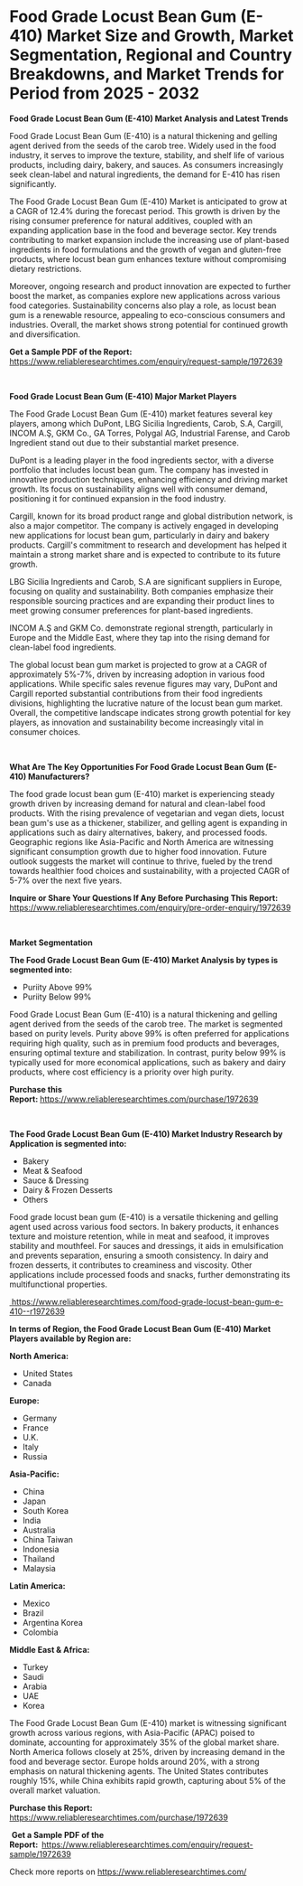 <p><h1>Food Grade Locust Bean Gum (E-410) Market Size and Growth, Market Segmentation, Regional and Country Breakdowns, and Market Trends for Period from 2025 -  2032</h1></p><p><strong>Food Grade Locust Bean Gum (E-410) Market Analysis and Latest Trends</strong></p>
<p><p>Food Grade Locust Bean Gum (E-410) is a natural thickening and gelling agent derived from the seeds of the carob tree. Widely used in the food industry, it serves to improve the texture, stability, and shelf life of various products, including dairy, bakery, and sauces. As consumers increasingly seek clean-label and natural ingredients, the demand for E-410 has risen significantly.</p><p>The Food Grade Locust Bean Gum (E-410) Market is anticipated to grow at a CAGR of 12.4% during the forecast period. This growth is driven by the rising consumer preference for natural additives, coupled with an expanding application base in the food and beverage sector. Key trends contributing to market expansion include the increasing use of plant-based ingredients in food formulations and the growth of vegan and gluten-free products, where locust bean gum enhances texture without compromising dietary restrictions. </p><p>Moreover, ongoing research and product innovation are expected to further boost the market, as companies explore new applications across various food categories. Sustainability concerns also play a role, as locust bean gum is a renewable resource, appealing to eco-conscious consumers and industries. Overall, the market shows strong potential for continued growth and diversification.</p></p>
<p><strong>Get a Sample PDF of the Report:&nbsp;</strong> <a href="https://www.reliableresearchtimes.com/enquiry/request-sample/1972639?utm_campaign=2204&utm_medium=2&utm_source=Github&utm_content=ia&utm_term=04022025&utm_id=food-grade-locust-bean-gum-e-410">https://www.reliableresearchtimes.com/enquiry/request-sample/1972639</a></p>
<p>&nbsp;</p>
<p><strong>Food Grade Locust Bean Gum (E-410) Major Market Players</strong></p>
<p><p>The Food Grade Locust Bean Gum (E-410) market features several key players, among which DuPont, LBG Sicilia Ingredients, Carob, S.A, Cargill, INCOM A.Ş, GKM Co., GA Torres, Polygal AG, Industrial Farense, and Carob Ingredient stand out due to their substantial market presence.</p><p>DuPont is a leading player in the food ingredients sector, with a diverse portfolio that includes locust bean gum. The company has invested in innovative production techniques, enhancing efficiency and driving market growth. Its focus on sustainability aligns well with consumer demand, positioning it for continued expansion in the food industry.</p><p>Cargill, known for its broad product range and global distribution network, is also a major competitor. The company is actively engaged in developing new applications for locust bean gum, particularly in dairy and bakery products. Cargill's commitment to research and development has helped it maintain a strong market share and is expected to contribute to its future growth.</p><p>LBG Sicilia Ingredients and Carob, S.A are significant suppliers in Europe, focusing on quality and sustainability. Both companies emphasize their responsible sourcing practices and are expanding their product lines to meet growing consumer preferences for plant-based ingredients.</p><p>INCOM A.Ş and GKM Co. demonstrate regional strength, particularly in Europe and the Middle East, where they tap into the rising demand for clean-label food ingredients. </p><p>The global locust bean gum market is projected to grow at a CAGR of approximately 5%-7%, driven by increasing adoption in various food applications. While specific sales revenue figures may vary, DuPont and Cargill reported substantial contributions from their food ingredients divisions, highlighting the lucrative nature of the locust bean gum market. Overall, the competitive landscape indicates strong growth potential for key players, as innovation and sustainability become increasingly vital in consumer choices.</p></p>
<p>&nbsp;</p>
<p><strong>What Are The Key Opportunities For Food Grade Locust Bean Gum (E-410) Manufacturers?</strong></p>
<p><p>The food grade locust bean gum (E-410) market is experiencing steady growth driven by increasing demand for natural and clean-label food products. With the rising prevalence of vegetarian and vegan diets, locust bean gum's use as a thickener, stabilizer, and gelling agent is expanding in applications such as dairy alternatives, bakery, and processed foods. Geographic regions like Asia-Pacific and North America are witnessing significant consumption growth due to higher food innovation. Future outlook suggests the market will continue to thrive, fueled by the trend towards healthier food choices and sustainability, with a projected CAGR of 5-7% over the next five years.</p></p>
<p><strong>Inquire or Share Your Questions If Any Before Purchasing This Report:</strong> <a href="https://www.reliableresearchtimes.com/enquiry/pre-order-enquiry/1972639?utm_campaign=2204&utm_medium=2&utm_source=Github&utm_content=ia&utm_term=04022025&utm_id=food-grade-locust-bean-gum-e-410">https://www.reliableresearchtimes.com/enquiry/pre-order-enquiry/1972639</a></p>
<p>&nbsp;</p>
<p><strong>Market Segmentation</strong></p>
<p><strong>The Food Grade Locust Bean Gum (E-410) Market Analysis by types is segmented into:</strong></p>
<p><ul><li>Puriity Above 99%</li><li>Puriity Below 99%</li></ul></p>
<p><p>Food Grade Locust Bean Gum (E-410) is a natural thickening and gelling agent derived from the seeds of the carob tree. The market is segmented based on purity levels. Purity above 99% is often preferred for applications requiring high quality, such as in premium food products and beverages, ensuring optimal texture and stabilization. In contrast, purity below 99% is typically used for more economical applications, such as bakery and dairy products, where cost efficiency is a priority over high purity.</p></p>
<p><strong>Purchase this Report:&nbsp;</strong><a href="https://www.reliableresearchtimes.com/purchase/1972639?utm_campaign=2204&utm_medium=2&utm_source=Github&utm_content=ia&utm_term=04022025&utm_id=food-grade-locust-bean-gum-e-410">https://www.reliableresearchtimes.com/purchase/1972639</a></p>
<p>&nbsp;</p>
<p><strong>The Food Grade Locust Bean Gum (E-410) Market Industry Research by Application is segmented into:</strong></p>
<p><ul><li>Bakery</li><li>Meat & Seafood</li><li>Sauce & Dressing</li><li>Dairy & Frozen Desserts</li><li>Others</li></ul></p>
<p><p>Food grade locust bean gum (E-410) is a versatile thickening and gelling agent used across various food sectors. In bakery products, it enhances texture and moisture retention, while in meat and seafood, it improves stability and mouthfeel. For sauces and dressings, it aids in emulsification and prevents separation, ensuring a smooth consistency. In dairy and frozen desserts, it contributes to creaminess and viscosity. Other applications include processed foods and snacks, further demonstrating its multifunctional properties.</p></p>
<p><a href="https://www.reliableresearchtimes.com/food-grade-locust-bean-gum-e-410--r1972639?utm_campaign=2204&utm_medium=2&utm_source=Github&utm_content=ia&utm_term=04022025&utm_id=food-grade-locust-bean-gum-e-410">&nbsp;https://www.reliableresearchtimes.com/food-grade-locust-bean-gum-e-410--r1972639</a></p>
<p><strong>In terms of Region, the Food Grade Locust Bean Gum (E-410) Market Players available by Region are:</strong></p>
<p>
    <p> <strong> North America: </strong>
        <ul>
            <li>United States</li>
            <li>Canada</li>
        </ul>
        </p> 
    <p> <strong> Europe: </strong>
        <ul>
            <li>Germany</li>
            <li>France</li>
            <li>U.K.</li>
            <li>Italy</li>
            <li>Russia</li>
        </ul>
        </p> 
    <p> <strong> Asia-Pacific: </strong>
        <ul>
            <li>China</li>
            <li>Japan</li>
            <li>South Korea</li>
            <li>India</li>
            <li>Australia</li>
            <li>China Taiwan</li>
            <li>Indonesia</li>
            <li>Thailand</li>
            <li>Malaysia</li>
        </ul>
        </p> 
    <p> <strong> Latin America: </strong>
        <ul>
            <li>Mexico</li>
            <li>Brazil</li>
            <li>Argentina Korea</li>
            <li>Colombia</li>
        </ul>
        </p> 
    <p> <strong> Middle East & Africa: </strong>
        <ul>
            <li>Turkey</li>
            <li>Saudi</li>
            <li>Arabia</li>
            <li>UAE</li>
            <li>Korea</li>
        </ul>
    </p>
    </p>
<p><p>The Food Grade Locust Bean Gum (E-410) market is witnessing significant growth across various regions, with Asia-Pacific (APAC) poised to dominate, accounting for approximately 35% of the global market share. North America follows closely at 25%, driven by increasing demand in the food and beverage sector. Europe holds around 20%, with a strong emphasis on natural thickening agents. The United States contributes roughly 15%, while China exhibits rapid growth, capturing about 5% of the overall market valuation.</p></p>
<p><strong>Purchase this Report: </strong><a href="https://www.reliableresearchtimes.com/purchase/1972639?utm_campaign=2204&utm_medium=2&utm_source=Github&utm_content=ia&utm_term=04022025&utm_id=food-grade-locust-bean-gum-e-410">https://www.reliableresearchtimes.com/purchase/1972639</a></p>
<p>&nbsp;<strong>Get a Sample PDF of the Report:&nbsp;&nbsp;</strong><a href="https://www.reliableresearchtimes.com/enquiry/request-sample/1972639?utm_campaign=2204&utm_medium=2&utm_source=Github&utm_content=ia&utm_term=04022025&utm_id=food-grade-locust-bean-gum-e-410">https://www.reliableresearchtimes.com/enquiry/request-sample/1972639</a></p>
<p><strong></strong></p>
<p>Check more reports on <a href="https://www.reliableresearchtimes.com/?utm_campaign=2204&utm_medium=2&utm_source=Github&utm_content=ia&utm_term=04022025&utm_id=food-grade-locust-bean-gum-e-410">https://www.reliableresearchtimes.com/</a></p>